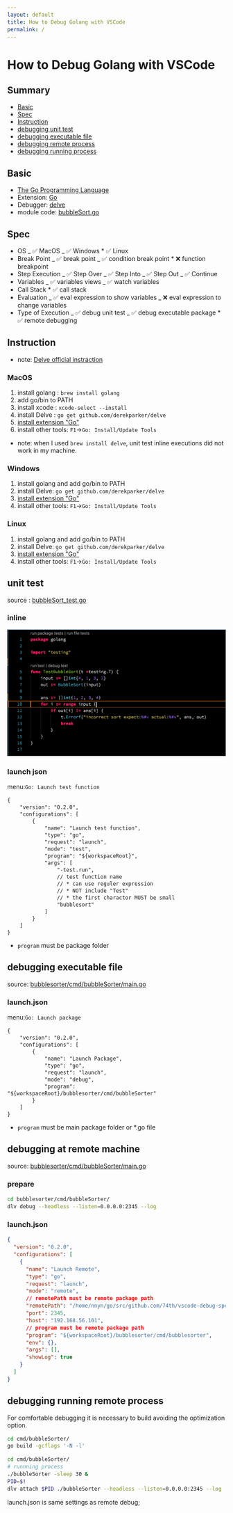 ```yaml
---
layout: default
title: How to Debug Golang with VSCode
permalink: /
---
```


# How to Debug Golang with VSCode

## Summary

- [Basic](#basic)
- [Spec](#spec)
- [Instruction](#instruction)
- [debugging unit test](#debugging-unit)
- [debugging executable file](#debugging-executable-file)
- [debugging remote process](#debugging-remote-debug)
- [debugging running process](#debugging-running-process)

## Basic

- [The Go Programming Language](https://golang.org/)
- Extension: [Go](https://marketplace.visualstudio.com/items?itemName=lukehoban.Go)
- Debugger: [delve](https://github.com/derekparker/delve)
- module code: [bubbleSort.go](https://github.com/74th/vscode-debug-specs/blob/master/golang/bubbleSort.go)

## Spec

- OS
  _ ✅ MacOS
  _ ✅ Windows \* ✅ Linux
- Break Point
  _ ✅ break point
  _ ✅ condition break point \* ❌ function breakpoint
- Step Execution
  _ ✅ Step Over
  _ ✅ Step Into
  _ ✅ Step Out
  _ ✅ Continue
- Variables
  _ ✅ variables views
  _ ✅ watch variables
- Call Stack \* ✅ call stack
- Evaluation
  _ ✅ eval expression to show variables
  _ ❌ eval expression to change variables
- Type of Execution
  _ ✅ debug unit test
  _ ✅ debug executable package \* ✅ remote debugging

## Instruction

- note: [Delve official instraction](https://github.com/derekparker/delve/tree/master/Documentation/installation)

### MacOS

1. install golang : `brew install golang`
1. add go/bin to PATH
1. install xcode : `xcode-select --install`
1. install Delve : `go get github.com/derekparker/delve`
1. [install extension "Go"](https://marketplace.visualstudio.com/items?itemName=lukehoban.Go)
1. install other tools: `F1`->`Go: Install/Update Tools`

- note: when I used `brew install delve`, unit test inline executions did not work in my machine.

### Windows

1. install golang and add go/bin to PATH
2. install Delve: `go get github.com/derekparker/delve`
3. [install extension "Go"](https://marketplace.visualstudio.com/items?itemName=lukehoban.Go)
4. install other tools: `F1`->`Go: Install/Update Tools`

### Linux

1. install golang and add go/bin to PATH
2. install Delve: `go get github.com/derekparker/delve`
3. [install extension "Go"](https://marketplace.visualstudio.com/items?itemName=lukehoban.Go)
4. install other tools: `F1`->`Go: Install/Update Tools`

## unit test

source : [bubbleSort_test.go](https://github.com/74th/vscode-debug-specs/blob/master/golang/bubblesorter/bubbleSort_test.go)

### inline

![inline unit test](inline_unit_test.png)

### launch json

menu:`Go: Launch test function`

```
{
	"version": "0.2.0",
	"configurations": [
		{
			"name": "Launch test function",
			"type": "go",
			"request": "launch",
			"mode": "test",
			"program": "${workspaceRoot}",
			"args": [
				"-test.run",
				// test function name
				// * can use reguler expression
				// * NOT include "Test"
				// * the first charactor MUST be small
				"bubblesort"
			]
		}
	]
}
```

- `program` must be package folder

## debugging executable file

source: [bubblesorter/cmd/bubbleSorter/main.go](https://github.com/74th/vscode-debug-specs/blob/master/golang/bubblesorter/cmd/bubbleSorter/bubbleSorter.go)

### launch.json

menu:`Go: Launch package`

```
{
	"version": "0.2.0",
	"configurations": [
		{
			"name": "Launch Package",
			"type": "go",
			"request": "launch",
			"mode": "debug",
			"program": "${workspaceRoot}/bubblesorter/cmd/bubbleSorter"
		}
	]
}
```

- `program` must be main package folder or \*.go file

## debugging at remote machine

source: [bubblesorter/cmd/bubbleSorter/main.go](https://github.com/74th/vscode-debug-specs/blob/master/golang/bubblesorter/cmd/bubbleSorter/bubbleSorter.go)

### prepare

```sh
cd bubblesorter/cmd/bubbleSorter/
dlv debug --headless --listen=0.0.0.0:2345 --log
```

### launch.json

```json
{
  "version": "0.2.0",
  "configurations": [
    {
      "name": "Launch Remote",
      "type": "go",
      "request": "launch",
      "mode": "remote",
      // remotePath must be remote package path
      "remotePath": "/home/nnyn/go/src/github.com/74th/vscode-debug-specs/golang/bubblesorter/cmd/bubblesorter",
      "port": 2345,
      "host": "192.168.56.101",
      // program must be remote package path
      "program": "${workspaceRoot}/bubblesorter/cmd/bubblesorter",
      "env": {},
      "args": [],
      "showLog": true
    }
  ]
}
```

## debugging running remote process

For comfortable debugging it is necessary to build avoiding the optimization option.

```sh
cd cmd/bubbleSorter/
go build -gcflags '-N -l'
```

```sh
cd cmd/bubbleSorter/
# runnning process
./bubbleSorter -sleep 30 &
PID=$!
dlv attach $PID ./bubbleSorter --headless --listen=0.0.0.0:2345 --log
```

launch.json is same settings as remote debug;
